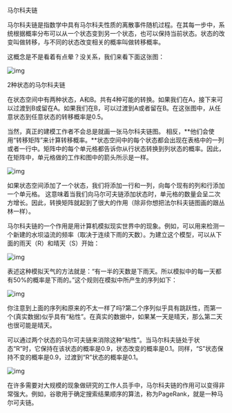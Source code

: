 

马尔科夫链



马尔科夫链是指数学中具有马尔科夫性质的离散事件随机过程。在其每一步中，系统根据概率分布可以从一个状态变到另一个状态，也可以保持当前状态。状态的改变叫做转移，与不同的状态改变相关的概率叫做转移概率。



这概念是不是看着有点晕？没关系，我们来看下面这张图：



![img](https://mmbiz.qpic.cn/mmbiz_gif/UicQ7HgWiaUb1LiatYc6o08Bc3JNK0O7vvRwLdGqfSdvormvQCq3sBdbDYmNBk0uZZZERibcfusVqHnI15bFtUJfhg/640?wx_fmt=gif&tp=webp&wxfrom=5&wx_lazy=1)

2种状态的马尔科夫链



在状态空间中有两种状态，A和B。共有4种可能的转换。如果我们在A，接下来可以过渡到B或留在A。如果我们在B，可以过渡到A或者留在B。在这张图中，从任意状态到任意状态的转移概率是0.5。



当然，真正的建模工作者不会总是就画一张马尔科夫链图。 相反，**他们会使用“转移矩阵”来计算转移概率。**状态空间中的每个状态都会出现在表格中的一列或者一行中。矩阵中的每个单元格都告诉你从行状态转换到列状态的概率。因此，在矩阵中，单元格做的工作和图中的箭头所示是一样。



![img](https://mmbiz.qpic.cn/mmbiz_gif/UicQ7HgWiaUb1LiatYc6o08Bc3JNK0O7vvRCCERSSzDJ2G1xUrBLcWYklhj91HbI8QaeGrwv34aGiaZn6blfQd4IPw/640?wx_fmt=gif&tp=webp&wxfrom=5&wx_lazy=1)



如果状态空间添加了一个状态，我们将添加一行和一列，向每个现有的列和行添加一个单元格。 这意味着当我们向马尔可夫链添加状态时，单元格的数量会呈二次方增长。因此，转换矩阵就起到了很大的作用（除非你想把法尔科夫链图画的跟丛林一样）。



马尔科夫链的一个作用是用计算机模拟现实世界中的现象。例如，可以用来检测一个新建的水坝溢流的频率（取决于连续下雨的天数）。为建立这个模型，可以从下面的雨天（R）和晴天（S）开始：



![img](https://mmbiz.qpic.cn/mmbiz_gif/UicQ7HgWiaUb1LiatYc6o08Bc3JNK0O7vvRNU7mq6gY02NJMv2eGbZFPuEQVYoOX3v7FAet0e3ycQ6ojMhzyDGIoA/640?wx_fmt=gif&tp=webp&wxfrom=5&wx_lazy=1)



表述这种模拟天气的方法就是：“有一半的天数是下雨天。所以模拟中的每一天都有50%的概率是下雨的。”这个规则在模拟中所产生的序列如下：



![img](https://mmbiz.qpic.cn/mmbiz_gif/UicQ7HgWiaUb1LiatYc6o08Bc3JNK0O7vvRI4Te6PwuCxnbPatjLInZsc2Np7rxNQsfAzIVS3Olurm8M3ENO7sndA/640?wx_fmt=gif&tp=webp&wxfrom=5&wx_lazy=1)



你注意到上面的序列和原来的不太一样了吗?第二个序列似乎具有跳跃性，而第一个(真实数据)似乎具有“粘性”。在真实的数据中，如果某一天是晴天，那么第二天也很可能是晴天。



可以通过两个状态的马尔可夫链来消除这种“粘性”。当马尔科夫链处于状态“R”时，它保持在该状态的概率是0.9，状态改变的概率是0.1。同样，“S”状态保持不变的概率是0.9，过渡到“R”状态的概率是0.1。



![img](https://mmbiz.qpic.cn/mmbiz_gif/UicQ7HgWiaUb1LiatYc6o08Bc3JNK0O7vvRsj2AiaC2Jo1lfiaBgspRMemp6zMJ8CVkzq5xLjibyaeLwSOFiaThv6opiaA/640?wx_fmt=gif&tp=webp&wxfrom=5&wx_lazy=1)



在许多需要对大规模的现象做研究的工作人员手中，马尔科夫链的作用可以变得非常强大。例如，谷歌用于确定搜索结果顺序的算法，称为PageRank，就是一种马尔可夫链。
